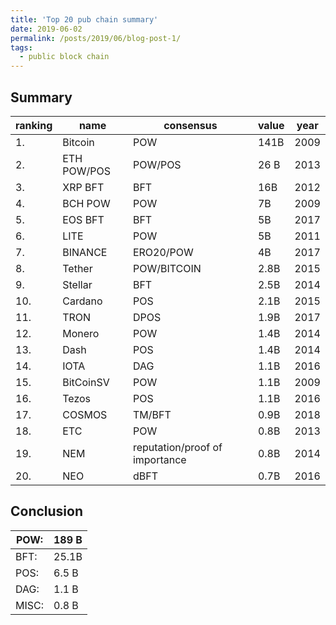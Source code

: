 ```yaml
---
title: 'Top 20 pub chain summary' 
date: 2019-06-02
permalink: /posts/2019/06/blog-post-1/
tags:
  - public block chain 
---
```


## Summary 

| ranking |	name	| consensus    | value	 | year |
| ------- |-------------| -------------|---------|------|
| 1.	  | Bitcoin	| POW	       | 141B	 | 2009 |
| 2.	  | ETH	POW/POS	| POW/POS      | 26 B	 | 2013 |
| 3.	  | XRP	BFT	| BFT          | 16B	 | 2012 |
| 4.	  | BCH	POW	| POW          | 7B	 | 2009 |
| 5.	  | EOS	BFT	| BFT          | 5B	 | 2017 |
| 6.	  | LITE	| POW	       | 5B	 | 2011 |
| 7.	  | BINANCE	| ERO20/POW    | 4B	 | 2017 |
| 8.	  | Tether	| POW/BITCOIN  | 2.8B	 | 2015 |
| 9.	  | Stellar	| BFT	       | 2.5B	 | 2014 |
| 10.	  | Cardano	| POS	       | 2.1B	 | 2015 |
| 11.	  | TRON	| DPOS	       | 1.9B	 | 2017 |
| 12.	  | Monero	| POW	       | 1.4B	 | 2014 |
| 13.	  | Dash	| POS	       | 1.4B	 | 2014 |
| 14.	  | IOTA	| DAG	       | 1.1B	 | 2016 |
| 15.	  | BitCoinSV	| POW	       | 1.1B	 | 2009 |
| 16.	  | Tezos	| POS	       | 1.1B	 | 2016 |
| 17.	  | COSMOS	| TM/BFT       | 0.9B	 | 2018 |
| 18.	  | ETC	        | POW	       | 0.8B	 | 2013 |
| 19.	  | NEM	        | reputation/proof of importance |	0.8B |	2014 |
| 20.	  | NEO	        | dBFT	       | 0.7B	| 2016 |

## Conclusion

| POW:  | 189 B |
|-------|-------|
| BFT:  | 25.1B |
| POS:  | 6.5 B |
| DAG:  | 1.1 B |
| MISC: | 0.8 B |
